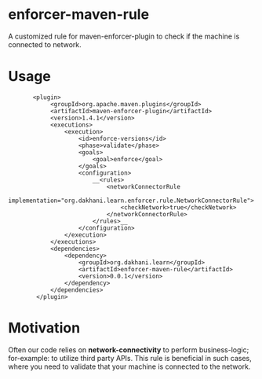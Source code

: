 # enforcer-maven-rule
   A customized rule for maven-enforcer-plugin to check if the machine is connected to network.
	
# Usage
   		   <plugin>
				<groupId>org.apache.maven.plugins</groupId>
				<artifactId>maven-enforcer-plugin</artifactId>
				<version>1.4.1</version>
				<executions>
					<execution>
						<id>enforce-versions</id>
						<phase>validate</phase>
						<goals>
							<goal>enforce</goal>
						</goals>
						<configuration>
							__<rules>
								<networkConnectorRule
									implementation="org.dakhani.learn.enforcer.rule.NetworkConnectorRule">
									<checkNetwork>true</checkNetwork>
								</networkConnectorRule>
							</rules>__
						</configuration>
					</execution>
				</executions>
				<dependencies>
					<dependency>
						<groupId>org.dakhani.learn</groupId>
						<artifactId>enforcer-maven-rule</artifactId>
						<version>0.0.1</version>
					</dependency>
				</dependencies>
			</plugin>
	
# Motivation
  Often our code relies on **network-connectivity** to perform business-logic; for-example: to utilize third party APIs.
  This rule is beneficial in such cases, where you need to validate that your machine is connected to the network.
